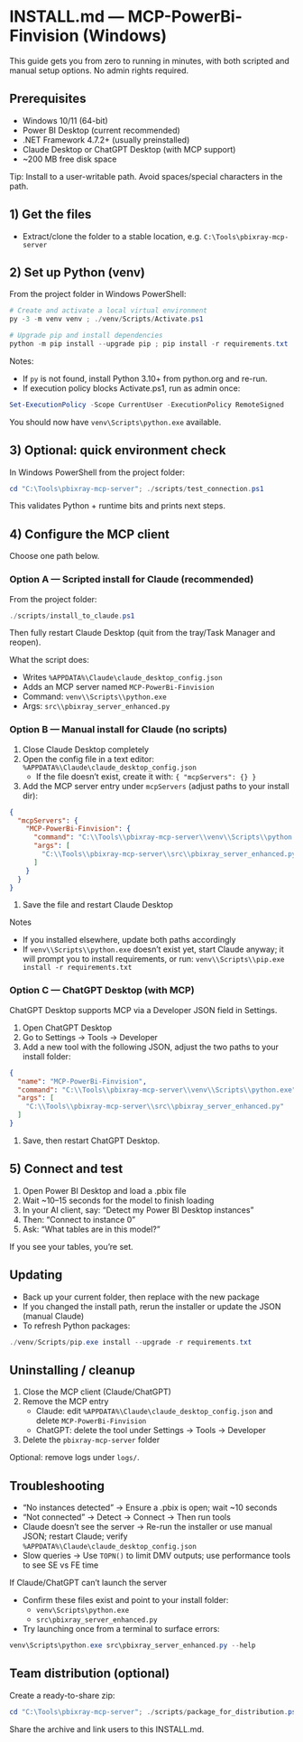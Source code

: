 # INSTALL.md — MCP-PowerBi-Finvision (Windows)

This guide gets you from zero to running in minutes, with both scripted and manual setup options. No admin rights required.

## Prerequisites

- Windows 10/11 (64-bit)
- Power BI Desktop (current recommended)
- .NET Framework 4.7.2+ (usually preinstalled)
- Claude Desktop or ChatGPT Desktop (with MCP support)
- ~200 MB free disk space

Tip: Install to a user-writable path. Avoid spaces/special characters in the path.

## 1) Get the files

- Extract/clone the folder to a stable location, e.g. `C:\Tools\pbixray-mcp-server`

## 2) Set up Python (venv)

From the project folder in Windows PowerShell:

```powershell
# Create and activate a local virtual environment
py -3 -m venv venv ; ./venv/Scripts/Activate.ps1

# Upgrade pip and install dependencies
python -m pip install --upgrade pip ; pip install -r requirements.txt
```

Notes:

- If `py` is not found, install Python 3.10+ from python.org and re-run.
- If execution policy blocks Activate.ps1, run as admin once:

```powershell
Set-ExecutionPolicy -Scope CurrentUser -ExecutionPolicy RemoteSigned
```

You should now have `venv\Scripts\python.exe` available.

## 3) Optional: quick environment check

In Windows PowerShell from the project folder:

```powershell
cd "C:\Tools\pbixray-mcp-server"; ./scripts/test_connection.ps1
```

This validates Python + runtime bits and prints next steps.

## 4) Configure the MCP client

Choose one path below.

### Option A — Scripted install for Claude (recommended)

From the project folder:

```powershell
./scripts/install_to_claude.ps1
```

Then fully restart Claude Desktop (quit from the tray/Task Manager and reopen).

What the script does:

- Writes `%APPDATA%\Claude\claude_desktop_config.json`
- Adds an MCP server named `MCP-PowerBi-Finvision`
- Command: `venv\\Scripts\\python.exe`
- Args: `src\\pbixray_server_enhanced.py`

### Option B — Manual install for Claude (no scripts)

1. Close Claude Desktop completely
1. Open the config file in a text editor:
   `%APPDATA%\Claude\claude_desktop_config.json`
   - If the file doesn’t exist, create it with:
     `{ "mcpServers": {} }`
1. Add the MCP server entry under `mcpServers` (adjust paths to your install dir):

```json
{
  "mcpServers": {
    "MCP-PowerBi-Finvision": {
      "command": "C:\\Tools\\pbixray-mcp-server\\venv\\Scripts\\python.exe",
      "args": [
        "C:\\Tools\\pbixray-mcp-server\\src\\pbixray_server_enhanced.py"
      ]
    }
  }
}
```

1. Save the file and restart Claude Desktop

Notes

- If you installed elsewhere, update both paths accordingly
- If `venv\\Scripts\\python.exe` doesn’t exist yet, start Claude anyway; it will prompt you to install requirements, or run: `venv\\Scripts\\pip.exe install -r requirements.txt`

### Option C — ChatGPT Desktop (with MCP)

ChatGPT Desktop supports MCP via a Developer JSON field in Settings.

1. Open ChatGPT Desktop
1. Go to Settings → Tools → Developer
1. Add a new tool with the following JSON, adjust the two paths to your install folder:

```json
{
  "name": "MCP-PowerBi-Finvision",
  "command": "C:\\Tools\\pbixray-mcp-server\\venv\\Scripts\\python.exe",
  "args": [
    "C:\\Tools\\pbixray-mcp-server\\src\\pbixray_server_enhanced.py"
  ]
}
```

1. Save, then restart ChatGPT Desktop.

## 5) Connect and test

1) Open Power BI Desktop and load a .pbix file
2) Wait ~10–15 seconds for the model to finish loading
3) In your AI client, say: “Detect my Power BI Desktop instances”
4) Then: “Connect to instance 0”
5) Ask: “What tables are in this model?”

If you see your tables, you’re set.

## Updating

- Back up your current folder, then replace with the new package
- If you changed the install path, rerun the installer or update the JSON (manual Claude)
- To refresh Python packages:

```powershell
./venv/Scripts/pip.exe install --upgrade -r requirements.txt
```

## Uninstalling / cleanup

1) Close the MCP client (Claude/ChatGPT)
2) Remove the MCP entry
   - Claude: edit `%APPDATA%\Claude\claude_desktop_config.json` and delete `MCP-PowerBi-Finvision`
   - ChatGPT: delete the tool under Settings → Tools → Developer
3) Delete the `pbixray-mcp-server` folder

Optional: remove logs under `logs/`.

## Troubleshooting

- “No instances detected” → Ensure a .pbix is open; wait ~10 seconds
- “Not connected” → Detect → Connect → Then run tools
- Claude doesn’t see the server → Re-run the installer or use manual JSON; restart Claude; verify `%APPDATA%\Claude\claude_desktop_config.json`
- Slow queries → Use `TOPN()` to limit DMV outputs; use performance tools to see SE vs FE time

If Claude/ChatGPT can’t launch the server

- Confirm these files exist and point to your install folder:
  - `venv\Scripts\python.exe`
  - `src\pbixray_server_enhanced.py`
- Try launching once from a terminal to surface errors:

```powershell
venv\Scripts\python.exe src\pbixray_server_enhanced.py --help
```

## Team distribution (optional)

Create a ready-to-share zip:

```powershell
cd "C:\Tools\pbixray-mcp-server"; ./scripts/package_for_distribution.ps1
```

Share the archive and link users to this INSTALL.md.
